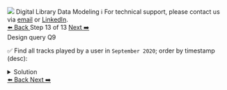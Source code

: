 <!-- TOP -->
<div class="top">
  <img src="https://datastax-academy.github.io/katapod-shared-assets/images/ds-academy-logo.svg" />
  <span class="scenario-title">Digital Library Data Modeling</span>
  <span class="scenario-subtitle">ℹ️ For technical support, please contact us via <a href="mailto:aleksandr.volochnev@datastax.com">email</a> or <a href="https://dtsx.io/aleks">LinkedIn</a>.</span> 
</div>

<!-- NAVIGATION -->
<div id="navigation-top" class="navigation-top">
 <a href='command:katapod.loadPage?[{"step":"step12-astra"}]'
   class="btn btn-dark navigation-top-left">⬅️ Back
 </a>
<span class="step-count"> Step 13 of 13</span>
 <a href='command:katapod.loadPage?[{"step":"finish-astra"}]'
    class="btn btn-dark navigation-top-right">Next ➡️
  </a>
</div>

<!-- CONTENT -->

<div class="step-title">Design query Q9</div>

✅ Find all tracks played by a user in `September 2020`; order by timestamp (desc):

<details>
  <summary>Solution</summary>

```
SELECT timestamp, album_title, album_year, number, title
FROM tracks_by_user
WHERE id = 12345678-aaaa-bbbb-cccc-123456789abc 
  AND month = '2020-09-01';
```

</details>

<!-- NAVIGATION -->
<div id="navigation-bottom" class="navigation-bottom">
 <a href='command:katapod.loadPage?[{"step":"step12-astra"}]'
   class="btn btn-dark navigation-bottom-left">⬅️ Back
 </a>
 <a href='command:katapod.loadPage?[{"step":"finish-astra"}]'
    class="btn btn-dark navigation-bottom-right">Next ➡️
  </a>
</div>

